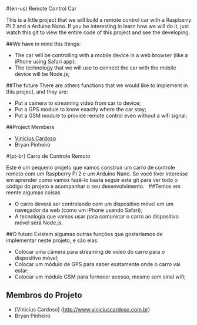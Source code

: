 #(en-us) Remote Control Car

This is a little project that we will build a remote control car with a Raspberry Pi 2 and a Arduino Nano. If you be interesting in learn how we will do it, just watch this git to view the entire code of this project and see the developing.
 
##We have in mind this things:
- The car will be controlling with a mobile device in a web browser (like a iPhone using Safari app);
- The technology that we will use to connect the car with the mobile device will be Node.js;

##The future
There are others functions that we would like to implement in this project, and they are:
- Put a camera to streaming video from car to device;
- Put a GPS module to know exactly where the car stay;
- Put a GSM module to provide remote control even without a wifi signal;

##Project Members
- [Vinicius Cardoso](http://www.viniciuscardoso.com.br)
- Bryan Pinheiro



#(pt-br) Carro de Controle Remoto

Este é um pequeno projeto que vamos construir um carro de controle remoto com um Raspberry Pi 2 e um Arduino Nano. Se você tiver interesse em aprender como vamos fazê-lo basta seguir este git para ver todo o código do projeto e acompanhar o seu desenvolvimento.
 
##Temos em mente algumas coisas
- O carro deverá ser controlando com um dispositivo móvel em um navegador da web (como um iPhone usando Safari);
- A tecnologia que vamos usar para comunicar o carro ao dispositivo móvel será Node.js.

##O futuro
Existem algumas outras funções que gostaríamos de implementar neste projeto, e são elas:
- Colocar uma câmera para streaming de vídeo do carro para o dispositivo móvel;
- Colocar um módulo de GPS para saber exatamente onde o carro vai estar;
- Colocar um módulo GSM para fornecer acesso, mesmo sem sinal wifi;

## Membros do Projeto
- [Vinicius Cardoso] (http://www.viniciuscardoso.com.br)
- Bryan Pinheiro
